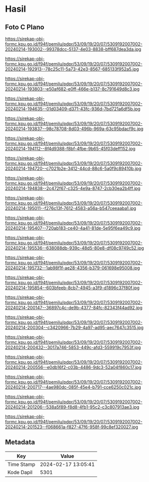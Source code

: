 # Hasil

## Foto C Plano

https://sirekap-obj-formc.kpu.go.id/f94f/pemilu/pdpr/53/09/19/20/07/5309192007002-20240214-193002--99378dcc-5137-4e03-8838-bff687dea3da.jpg

https://sirekap-obj-formc.kpu.go.id/f94f/pemilu/pdpr/53/09/19/20/07/5309192007002-20240214-192913--78c25c11-5a73-42e3-8567-685133f952a5.jpg

https://sirekap-obj-formc.kpu.go.id/f94f/pemilu/pdpr/53/09/19/20/07/5309192007002-20240214-193803--e50af682-e0ff-466e-b137-8c791649d8c3.jpg

https://sirekap-obj-formc.kpu.go.id/f94f/pemilu/pdpr/53/09/19/20/07/5309192007002-20240214-194635--01d03409-d371-43fc-936d-7bd721a6df5b.jpg

https://sirekap-obj-formc.kpu.go.id/f94f/pemilu/pdpr/53/09/19/20/07/5309192007002-20240214-193837--98c78708-8d03-496b-969a-63c95bdacf9c.jpg

https://sirekap-obj-formc.kpu.go.id/f94f/pemilu/pdpr/53/09/19/20/07/5309192007002-20240214-194112--8f4d9388-f8bf-4fbe-9b65-45f03deff152.jpg

https://sirekap-obj-formc.kpu.go.id/f94f/pemilu/pdpr/53/09/19/20/07/5309192007002-20240214-194720--c7021b2e-3412-44cd-88c6-5a0f9c89410b.jpg

https://sirekap-obj-formc.kpu.go.id/f94f/pemilu/pdpr/53/09/19/20/07/5309192007002-20240214-194838--2c472f67-c325-4e9a-8747-2cb30ea2b4ff.jpg

https://sirekap-obj-formc.kpu.go.id/f94f/pemilu/pdpr/53/09/19/20/07/5309192007002-20240214-195011--f276c13f-7612-4583-a56a-b547ceeaaba1.jpg

https://sirekap-obj-formc.kpu.go.id/f94f/pemilu/pdpr/53/09/19/20/07/5309192007002-20240214-195407--720ab183-ce40-4a41-81de-5e95f6ea49c9.jpg

https://sirekap-obj-formc.kpu.go.id/f94f/pemilu/pdpr/53/09/19/20/07/5309192007002-20240214-195536--638088db-939c-48d5-80e8-df08c9749c52.jpg

https://sirekap-obj-formc.kpu.go.id/f94f/pemilu/pdpr/53/09/19/20/07/5309192007002-20240214-195732--1ab98f1f-ae28-4356-b379-061698e95008.jpg

https://sirekap-obj-formc.kpu.go.id/f94f/pemilu/pdpr/53/09/19/20/07/5309192007002-20240214-195854--603bfeeb-8cb7-4945-a3f9-d1896c37f80f.jpg

https://sirekap-obj-formc.kpu.go.id/f94f/pemilu/pdpr/53/09/19/20/07/5309192007002-20240214-200147--36897c4c-de9b-4377-84fc-82343f44ad92.jpg

https://sirekap-obj-formc.kpu.go.id/f94f/pemilu/pdpr/53/09/19/20/07/5309192007002-20240214-200304--c3420966-7b29-4a97-ad95-aec7647c3515.jpg

https://sirekap-obj-formc.kpu.go.id/f94f/pemilu/pdpr/53/09/19/20/07/5309192007002-20240214-200432--3017a746-5853-449c-afd3-559919c7953f.jpg

https://sirekap-obj-formc.kpu.go.id/f94f/pemilu/pdpr/53/09/19/20/07/5309192007002-20240214-200556--e0db16f2-c03b-4486-9dc3-52a04f860c17.jpg

https://sirekap-obj-formc.kpu.go.id/f94f/pemilu/pdpr/53/09/19/20/07/5309192007002-20240214-200717--4ae980dc-085f-45e4-b791-cce6250c021c.jpg

https://sirekap-obj-formc.kpu.go.id/f94f/pemilu/pdpr/53/09/19/20/07/5309192007002-20240214-201206--538a5f89-f8d8-4fb1-95c2-c3c807913ae3.jpg

https://sirekap-obj-formc.kpu.go.id/f94f/pemilu/pdpr/53/09/19/20/07/5309192007002-20240214-201523--f068661a-f827-47f6-958f-99c8ef320027.jpg


## Metadata

| Key        | Value               |
| ---------- | ------------------- |
| Time Stamp | 2024-02-17 13:05:41 |
| Kode Dapil | 5301                |



